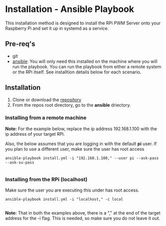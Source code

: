 Installation - Ansible Playbook
===============================

This installation method is designed to install the RPi PWM Server onto 
your Raspberry Pi and set it up in systemd as a service. 

Pre-req's
---------
- git
- [ansible](http://docs.ansible.com/ansible/intro_installation.html): 
You will only need this installed on the machine where you will run the 
playbook.  You can run the playbook from either a remote system or the 
RPi itself.  See installtion details below for each scenario.

Installation
------------
1. Clone or download the [repository](https://github.com/alanquillin/rpi_pwm_server)
2. From the repos root directory, go to the **ansible** driectory.
    
### Installing from a remote machine
**Note:** For the example below, replace the ip address 192.168.1.100 with 
the ip address of your target RPi.

Also, the below assumes that you are logging in with the default **pi** user. 
If you plan to use a different user, make sure the user has root access
```
ansible-playbook install.yml -i "192.168.1.100," --user pi --ask-pass --ask-su-pass
 
```

### Installing from the RPi (localhost)
Make sure the user you are executing this under has root access.  
```
ansible-playbook install.yml -i "localhost," -c local
 
```

**Note:** That in both the examples above, there is a "," at the end of the 
target address for the -i flag.  This is needed, so make sure you do not leave 
it out.
